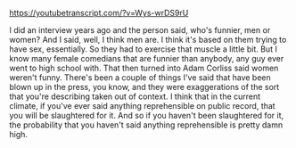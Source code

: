 https://youtubetranscript.com/?v=Wys-wrDS9rU

 I did an interview years ago and the person said, who's funnier, men or women? And I said, well, I think men are. I think it's based on them trying to have sex, essentially. So they had to exercise that muscle a little bit. But I know many female comedians that are funnier than anybody, any guy ever went to high school with. That then turned into Adam Corliss said women weren't funny. There's been a couple of things I've said that have been blown up in the press, you know, and they were exaggerations of the sort that you're describing taken out of context. I think that in the current climate, if you've ever said anything reprehensible on public record, that you will be slaughtered for it. And so if you haven't been slaughtered for it, the probability that you haven't said anything reprehensible is pretty damn high.